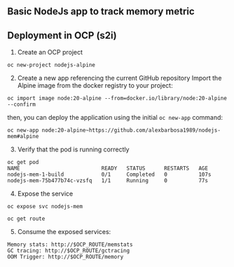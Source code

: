 ## Basic NodeJs app to track memory metric

## Deployment in OCP (s2i)
1. Create an OCP project
~~~
oc new-project nodejs-alpine
~~~

2. Create a new app referencing the current GitHub repository
Import the Alpine image from the docker registry to your project:
~~~
oc import image node:20-alpine --from=docker.io/library/node:20-alpine --confirm
~~~
then, you can deploy the application using the initial `oc new-app` command:
~~~
oc new-app node:20-alpine~https://github.com/alexbarbosa1989/nodejs-mem#alpine
~~~

3. Verify that the pod is running correctly
~~~
oc get pod
NAME                          READY   STATUS      RESTARTS   AGE
nodejs-mem-1-build            0/1     Completed   0          107s
nodejs-mem-75b477b74c-vzsfq   1/1     Running     0          77s
~~~

4. Expose the service
~~~
oc expose svc nodejs-mem

oc get route
~~~

5. Consume the exposed services:
~~~
Memory stats: http://$OCP_ROUTE/memstats
GC tracing: http://$OCP_ROUTE/gctracing
OOM Trigger: http://$OCP_ROUTE/memory
~~~